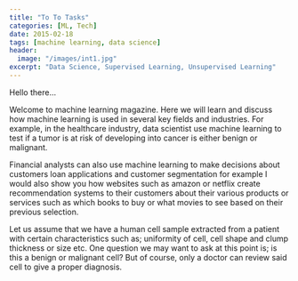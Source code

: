 ```yaml
---
title: "To To Tasks"
categories: [ML, Tech]
date: 2015-02-18
tags: [machine learning, data science]
header:
  image: "/images/int1.jpg"
excerpt: "Data Science, Supervised Learning, Unsupervised Learning"
---
```


Hello there...

Welcome to machine learning magazine. Here we will learn and discuss how machine learning is used in several key fields and industries. For example, in the healthcare industry, data scientist use machine learning to test if a tumor is at risk of developing into cancer is either benign or malignant.

Financial analysts can also use machine learning to make decisions about customers loan applications and customer segmentation for example I would also show you how websites such as amazon or netflix create recommendation systems to their customers about their various products or services such as which books to buy or what movies to see based on their previous selection.  

 Let us assume that we have a human cell sample extracted from a patient with certain characteristics such as; uniformity of cell, cell shape and clump thickness or size etc. One question we may want to ask at this point is; is this a benign or malignant cell? But of course, only a doctor can review said cell to give a proper diagnosis.


 
